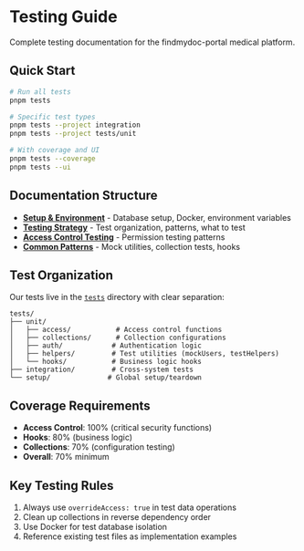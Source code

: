 # Testing Guide

Complete testing documentation for the findmydoc-portal medical platform.

## Quick Start

```bash
# Run all tests
pnpm tests

# Specific test types
pnpm tests --project integration
pnpm tests --project tests/unit

# With coverage and UI
pnpm tests --coverage
pnpm tests --ui
```

## Documentation Structure

- [**Setup & Environment**](./setup.md) - Database setup, Docker, environment variables
- [**Testing Strategy**](./strategy.md) - Test organization, patterns, what to test
- [**Access Control Testing**](./access-control.md) - Permission testing patterns
- [**Common Patterns**](./patterns.md) - Mock utilities, collection tests, hooks

## Test Organization

Our tests live in the [`tests`](../../tests) directory with clear separation:

```
tests/
├── unit/
│   ├── access/           # Access control functions
│   ├── collections/      # Collection configurations
│   ├── auth/            # Authentication logic
│   ├── helpers/         # Test utilities (mockUsers, testHelpers)
│   └── hooks/           # Business logic hooks
├── integration/         # Cross-system tests
└── setup/              # Global setup/teardown
```

## Coverage Requirements

- **Access Control**: 100% (critical security functions)
- **Hooks**: 80% (business logic)
- **Collections**: 70% (configuration testing)
- **Overall**: 70% minimum

## Key Testing Rules

1. Always use `overrideAccess: true` in test data operations
2. Clean up collections in reverse dependency order
3. Use Docker for test database isolation
4. Reference existing test files as implementation examples
